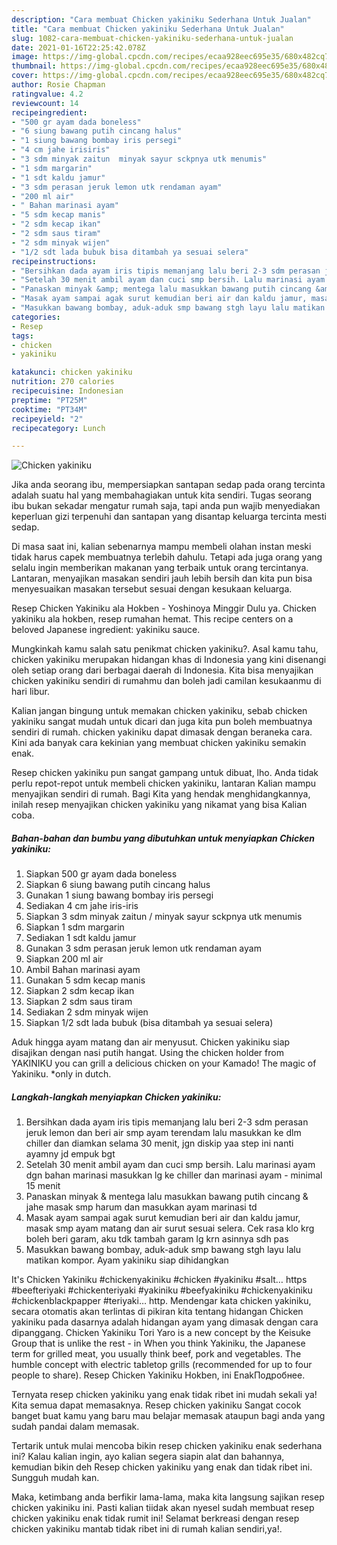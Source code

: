 ```yaml
---
description: "Cara membuat Chicken yakiniku Sederhana Untuk Jualan"
title: "Cara membuat Chicken yakiniku Sederhana Untuk Jualan"
slug: 1082-cara-membuat-chicken-yakiniku-sederhana-untuk-jualan
date: 2021-01-16T22:25:42.078Z
image: https://img-global.cpcdn.com/recipes/ecaa928eec695e35/680x482cq70/chicken-yakiniku-foto-resep-utama.jpg
thumbnail: https://img-global.cpcdn.com/recipes/ecaa928eec695e35/680x482cq70/chicken-yakiniku-foto-resep-utama.jpg
cover: https://img-global.cpcdn.com/recipes/ecaa928eec695e35/680x482cq70/chicken-yakiniku-foto-resep-utama.jpg
author: Rosie Chapman
ratingvalue: 4.2
reviewcount: 14
recipeingredient:
- "500 gr ayam dada boneless"
- "6 siung bawang putih cincang halus"
- "1 siung bawang bombay iris persegi"
- "4 cm jahe irisiris"
- "3 sdm minyak zaitun  minyak sayur sckpnya utk menumis"
- "1 sdm margarin"
- "1 sdt kaldu jamur"
- "3 sdm perasan jeruk lemon utk rendaman ayam"
- "200 ml air"
- " Bahan marinasi ayam"
- "5 sdm kecap manis"
- "2 sdm kecap ikan"
- "2 sdm saus tiram"
- "2 sdm minyak wijen"
- "1/2 sdt lada bubuk bisa ditambah ya sesuai selera"
recipeinstructions:
- "Bersihkan dada ayam iris tipis memanjang lalu beri 2-3 sdm perasan jeruk lemon dan beri air smp ayam terendam lalu masukkan ke dlm chiller dan diamkan selama 30 menit, jgn diskip yaa step ini nanti ayamny jd empuk bgt"
- "Setelah 30 menit ambil ayam dan cuci smp bersih. Lalu marinasi ayam dgn bahan marinasi masukkan lg ke chiller dan marinasi ayam  minimal 15 menit"
- "Panaskan minyak &amp; mentega lalu masukkan bawang putih cincang &amp; jahe masak smp harum dan masukkan ayam marinasi td"
- "Masak ayam sampai agak surut kemudian beri air dan kaldu jamur, masak smp ayam matang dan air surut sesuai selera. Cek rasa klo krg boleh beri garam, aku tdk tambah garam lg krn asinnya sdh pas"
- "Masukkan bawang bombay, aduk-aduk smp bawang stgh layu lalu matikan kompor. Ayam yakiniku siap dihidangkan"
categories:
- Resep
tags:
- chicken
- yakiniku

katakunci: chicken yakiniku 
nutrition: 270 calories
recipecuisine: Indonesian
preptime: "PT25M"
cooktime: "PT34M"
recipeyield: "2"
recipecategory: Lunch

---
```



![Chicken yakiniku](https://img-global.cpcdn.com/recipes/ecaa928eec695e35/680x482cq70/chicken-yakiniku-foto-resep-utama.jpg)

Jika anda seorang ibu, mempersiapkan santapan sedap pada orang tercinta adalah suatu hal yang membahagiakan untuk kita sendiri. Tugas seorang ibu bukan sekadar mengatur rumah saja, tapi anda pun wajib menyediakan keperluan gizi terpenuhi dan santapan yang disantap keluarga tercinta mesti sedap.

Di masa  saat ini, kalian sebenarnya mampu membeli olahan instan meski tidak harus capek membuatnya terlebih dahulu. Tetapi ada juga orang yang selalu ingin memberikan makanan yang terbaik untuk orang tercintanya. Lantaran, menyajikan masakan sendiri jauh lebih bersih dan kita pun bisa menyesuaikan masakan tersebut sesuai dengan kesukaan keluarga. 

Resep Chicken Yakiniku ala Hokben - Yoshinoya Minggir Dulu ya. Chicken yakiniku ala hokben, resep rumahan hemat. This recipe centers on a beloved Japanese ingredient: yakiniku sauce.

Mungkinkah kamu salah satu penikmat chicken yakiniku?. Asal kamu tahu, chicken yakiniku merupakan hidangan khas di Indonesia yang kini disenangi oleh setiap orang dari berbagai daerah di Indonesia. Kita bisa menyajikan chicken yakiniku sendiri di rumahmu dan boleh jadi camilan kesukaanmu di hari libur.

Kalian jangan bingung untuk memakan chicken yakiniku, sebab chicken yakiniku sangat mudah untuk dicari dan juga kita pun boleh membuatnya sendiri di rumah. chicken yakiniku dapat dimasak dengan beraneka cara. Kini ada banyak cara kekinian yang membuat chicken yakiniku semakin enak.

Resep chicken yakiniku pun sangat gampang untuk dibuat, lho. Anda tidak perlu repot-repot untuk membeli chicken yakiniku, lantaran Kalian mampu menyajikan sendiri di rumah. Bagi Kita yang hendak menghidangkannya, inilah resep menyajikan chicken yakiniku yang nikamat yang bisa Kalian coba.

<!--inarticleads1-->

##### Bahan-bahan dan bumbu yang dibutuhkan untuk menyiapkan Chicken yakiniku:

1. Siapkan 500 gr ayam dada boneless
1. Siapkan 6 siung bawang putih cincang halus
1. Gunakan 1 siung bawang bombay iris persegi
1. Sediakan 4 cm jahe iris-iris
1. Siapkan 3 sdm minyak zaitun / minyak sayur sckpnya utk menumis
1. Siapkan 1 sdm margarin
1. Sediakan 1 sdt kaldu jamur
1. Gunakan 3 sdm perasan jeruk lemon utk rendaman ayam
1. Siapkan 200 ml air
1. Ambil  Bahan marinasi ayam
1. Gunakan 5 sdm kecap manis
1. Siapkan 2 sdm kecap ikan
1. Siapkan 2 sdm saus tiram
1. Sediakan 2 sdm minyak wijen
1. Siapkan 1/2 sdt lada bubuk (bisa ditambah ya sesuai selera)


Aduk hingga ayam matang dan air menyusut. Chicken yakiniku siap disajikan dengan nasi putih hangat. Using the chicken holder from YAKINIKU you can grill a delicious chicken on your Kamado! The magic of Yakiniku. *only in dutch. 

<!--inarticleads2-->

##### Langkah-langkah menyiapkan Chicken yakiniku:

1. Bersihkan dada ayam iris tipis memanjang lalu beri 2-3 sdm perasan jeruk lemon dan beri air smp ayam terendam lalu masukkan ke dlm chiller dan diamkan selama 30 menit, jgn diskip yaa step ini nanti ayamny jd empuk bgt
1. Setelah 30 menit ambil ayam dan cuci smp bersih. Lalu marinasi ayam dgn bahan marinasi masukkan lg ke chiller dan marinasi ayam  - minimal 15 menit
1. Panaskan minyak &amp; mentega lalu masukkan bawang putih cincang &amp; jahe masak smp harum dan masukkan ayam marinasi td
1. Masak ayam sampai agak surut kemudian beri air dan kaldu jamur, masak smp ayam matang dan air surut sesuai selera. Cek rasa klo krg boleh beri garam, aku tdk tambah garam lg krn asinnya sdh pas
1. Masukkan bawang bombay, aduk-aduk smp bawang stgh layu lalu matikan kompor. Ayam yakiniku siap dihidangkan


It&#39;s Chicken Yakiniku #chickenyakiniku #chicken #yakiniku #salt… https #beefteriyaki #chickenteriyaki #yakiniku #beefyakiniku #chickenyakiniku #chickenblackpapper #teriyaki… http. Mendengar kata chicken yakiniku, secara otomatis akan terlintas di pikiran kita tentang hidangan Chicken yakiniku pada dasarnya adalah hidangan ayam yang dimasak dengan cara dipanggang. Chicken Yakiniku Tori Yaro is a new concept by the Keisuke Group that is unlike the rest - in When you think Yakiniku, the Japanese term for grilled meat, you usually think beef, pork and vegetables. The humble concept with electric tabletop grills (recommended for up to four people to share). Resep Chicken Yakiniku Hokben, ini EnakПодробнее. 

Ternyata resep chicken yakiniku yang enak tidak ribet ini mudah sekali ya! Kita semua dapat memasaknya. Resep chicken yakiniku Sangat cocok banget buat kamu yang baru mau belajar memasak ataupun bagi anda yang sudah pandai dalam memasak.

Tertarik untuk mulai mencoba bikin resep chicken yakiniku enak sederhana ini? Kalau kalian ingin, ayo kalian segera siapin alat dan bahannya, kemudian bikin deh Resep chicken yakiniku yang enak dan tidak ribet ini. Sungguh mudah kan. 

Maka, ketimbang anda berfikir lama-lama, maka kita langsung sajikan resep chicken yakiniku ini. Pasti kalian tiidak akan nyesel sudah membuat resep chicken yakiniku enak tidak rumit ini! Selamat berkreasi dengan resep chicken yakiniku mantab tidak ribet ini di rumah kalian sendiri,ya!.

